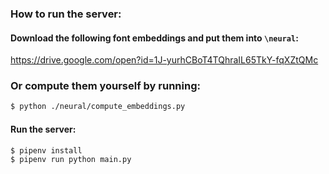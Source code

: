 ### How to run the server:

#### Download the following font embeddings and put them into `\neural`:
https://drive.google.com/open?id=1J-yurhCBoT4TQhraIL65TkY-fqXZtQMc

### Or compute them yourself by running:
```bash
$ python ./neural/compute_embeddings.py
```

#### Run the server:
```bash
$ pipenv install
$ pipenv run python main.py
```
